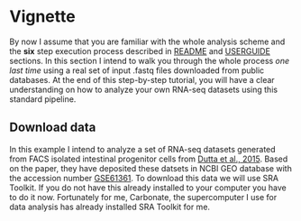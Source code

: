 # Vignette
By now I assume that you are familiar with the whole analysis scheme and the **six** step execution process described in [README](https://github.com/jkkbuddika/RNA-Seq-Data-Analyzer/blob/master/README.md) and [USERGUIDE](https://github.com/jkkbuddika/RNA-Seq-Data-Analyzer/blob/master/USERGUIDE.md) sections. In this section I intend to walk you through the whole process *one last time* using a real set of input .fastq files downloaded from public databases. At the end of this step-by-step tutorial, you will have a clear understanding on how to analyze your own RNA-seq datasets using this standard pipeline.

## Download data
In this example I intend to analyze a set of RNA-seq datasets generated from FACS isolated intestinal progenitor cells from [Dutta et al., 2015](https://www.sciencedirect.com/science/article/pii/S2211124715006075?via%3Dihub#app1). Based on the paper, they have deposited these datsets in NCBI GEO database with the accession number [GSE61361](https://www.ncbi.nlm.nih.gov/geo/query/acc.cgi?acc=GSE61361). To download this data we will use SRA Toolkit. If you do not have this already installed to your computer you have to do it now. Fortunately for me, Carbonate, the supercomputer I use for data analysis has already installed SRA Toolkit for me.

